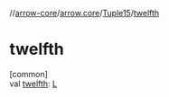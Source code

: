 //[arrow-core](../../../index.md)/[arrow.core](../index.md)/[Tuple15](index.md)/[twelfth](twelfth.md)

# twelfth

[common]\
val [twelfth](twelfth.md): [L](index.md)
